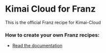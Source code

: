 # Kimai Cloud for Franz
This is the official Franz recipe for Kimai-Cloud

### How to create your own Franz recipes:
* [Read the documentation](https://github.com/meetfranz/plugins)

